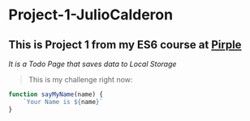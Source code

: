 # Project-1-JulioCalderon

## This is Project 1 from my ES6 course at [Pirple](http://www.pirple.com "www.pirple.com")

_It is a Todo Page that saves data to Local Storage_

> This is my challenge right now:

```Javascript
function sayMyName(name) {
    `Your Name is ${name}`
}
```
